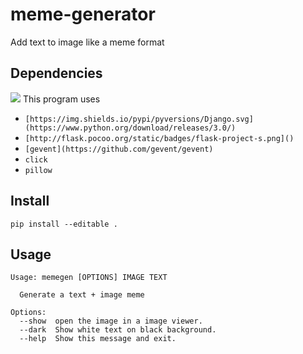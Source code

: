 # meme-generator
Add text to image like a meme format

## Dependencies
![](https://img.shields.io/hackage-deps/v/lens.svg)
This program uses
  * `[https://img.shields.io/pypi/pyversions/Django.svg](https://www.python.org/download/releases/3.0/)`
  * `[http://flask.pocoo.org/static/badges/flask-project-s.png]()`
  * `[gevent](https://github.com/gevent/gevent)`
  * `click`
  * `pillow`

## Install

`pip install --editable .`

## Usage

```
Usage: memegen [OPTIONS] IMAGE TEXT

  Generate a text + image meme

Options:
  --show  open the image in a image viewer.
  --dark  Show white text on black background.
  --help  Show this message and exit.
```
